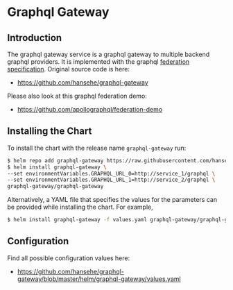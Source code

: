 # Graphql Gateway

## Introduction

The graphql gateway service is a graphql gateway to multiple backend graphql providers.
It is implemented with the graphql [federation specification](https://www.apollographql.com/docs/apollo-server/api/apollo-federation/).
Original source code is here:
- https://github.com/hansehe/graphql-gateway

Please also look at this graphql federation demo:
- https://github.com/apollographql/federation-demo

## Installing the Chart

To install the chart with the release name `graphql-gateway` run:

```bash
$ helm repo add graphql-gateway https://raw.githubusercontent.com/hansehe/graphql-gateway/master/helm/charts
$ helm install graphql-gateway \
--set environmentVariables.GRAPHQL_URL_0=http://service_1/graphql \
--set environmentVariables.GRAPHQL_URL_1=http://service_2/graphql \
graphql-gateway/graphql-gateway
```

Alternatively, a YAML file that specifies the values for the parameters can be provided while installing the chart. For example,

```bash
$ helm install graphql-gateway -f values.yaml graphql-gateway/graphql-gateway
```

## Configuration

Find all possible configuration values here:
- https://github.com/hansehe/graphql-gateway/blob/master/helm/graphql-gateway/values.yaml
